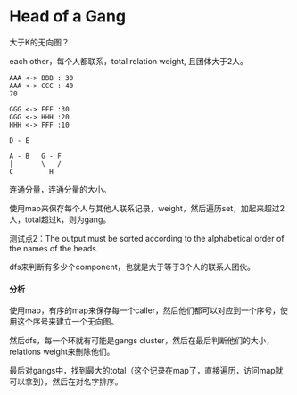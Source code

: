 # Head of a Gang

大于K的无向图？

each other，每个人都联系，total relation weight, 且团体大于2人。

    AAA <-> BBB : 30
    AAA <-> CCC : 40
    70

    GGG <-> FFF :30
    GGG <-> HHH :20
    HHH <-> FFF :10

    D - E

    A - B   G - F
    |       \   /
    C         H

连通分量，连通分量的大小。

使用map来保存每个人与其他人联系记录，weight，然后遍历set，加起来超过2人，total超过k，则为gang。

测试点2：The output must be sorted according to the alphabetical order of the names of the heads.

dfs来判断有多少个component，也就是大于等于3个人的联系人团伙。

#### 分析

使用map，有序的map来保存每一个caller，然后他们都可以对应到一个序号，使用这个序号来建立一个无向图。

然后dfs，每一个环就有可能是gangs cluster，然后在最后判断他们的大小，relations weight来删除他们。

最后对gangs中，找到最大的total（这个记录在map了，直接遍历，访问map就可以拿到），然后在对名字排序。